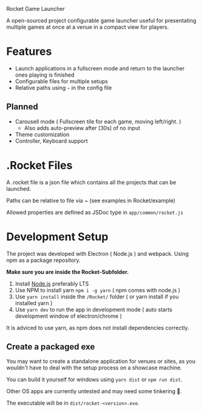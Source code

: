 Rocket Game Launcher

A open-sourced project configurable game launcher useful for presentating multiple games at once at a venue in a compact view for players.

# Features

- Launch applications in a fullscreen mode and return to the launcher ones playing is finished
- Configurable files for multiple setups
- Relative paths using `~` in the config file


## Planned 

- Carousell mode ( Fullscreen tile for each game, moving left/right. )
    - Also adds auto-preview after [30s] of no input
- Theme customization
- Controller, Keyboard support


# .Rocket Files

A .rocket file is a json file which contains all the projects that can be launched.

Paths can be relative to file via ~ (see examples in Rocket/example)

Allowed properties are defined as JSDoc type in `app/common/rocket.js`

# Development Setup

The project was developed with Electron ( Node.js ) and webpack. Using npm as a package repository.

**Make sure you are inside the Rocket-Subfolder.**

1. Install [Node.js](https://nodejs.org/en/) preferably LTS
1. Use NPM to install yarn `npm i -g yarn` ( npm comes with node.js )
1. Use `yarn install` inside the `/Rocket/` folder ( or yarn install if you installed yarn )
1. Use `yarn dev` to run the app in development mode ( auto starts development window of electron/chrome )

It is adviced to use yarn, as npm does not install dependencies correctly.

## Create a packaged exe

You may want to create a standalone application for venues or sites, as you wouldn't have to deal with the setup process on a showcase machine.

You can build it yourself for windows using `yarn dist` or `npm run dist`.

Other OS apps are currently untested and may need some tinkering 🙂.

The executable will be in `dist/rocket-<version>.exe`.



